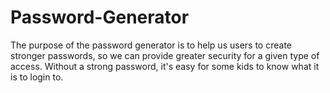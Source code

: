 # Password-Generator
The purpose of the password generator is to help us users to create stronger passwords, so we can provide greater security for a given type of access. Without a strong password, it's easy for some kids to know what it is to login to. 
